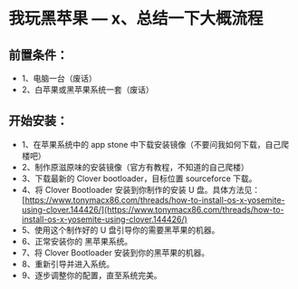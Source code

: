 # 我玩黑苹果 — x、总结一下大概流程

## 前置条件：
- 1、电脑一台（废话）
- 2、白苹果或黑苹果系统一套（废话）

## 开始安装：
- 1、在苹果系统中的 app stone 中下载安装镜像（不要问我如何下载，自己爬楼吧）
- 2、制作原滋原味的安装镜像（官方有教程，不知道的自己爬楼）
- 3、下载最新的 Clover bootloader，目标位置 sourceforce 下载。
- 4、将 Clover Bootloader 安装到你制作的安装 U 盘。具体方法见：[https://www.tonymacx86.com/threads/how-to-install-os-x-yosemite-using-clover.144426/](https://www.tonymacx86.com/threads/how-to-install-os-x-yosemite-using-clover.144426/)
- 5、使用这个制作好的 U 盘引导你的需要黑苹果的机器。
- 6、正常安装你的 黑苹果系统。
- 7、将 Clover Bootloader 安装到你的黑苹果的机器。
- 8、重新引导并进入系统。
- 9、逐步调整你的配置，直至系统完美。

















